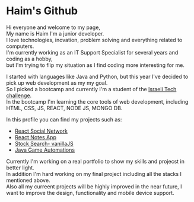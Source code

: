 # Haim's Github
Hi everyone and welcome to my page, \
My name is Haim I'm a junior developer. \
I love technologies, inovation, problem solving and everything related to computers. \
I'm currently working as an IT Support Specialist for several years and coding as a hobby, \
but I'm trying to flip my situation as I find coding more interesting for me.

I started with languages like Java and Python, but this year I've decided to pick up web development as my my goal. \
So I picked a bootcamp and currently I'm a student of the [Israeli Tech challenge](https://www.itc.tech/). \
In the bootcamp I'm learning the core tools of web development, including HTML, CSS, JS, REACT, NODE JS, MONGO DB.

In this profile you can find my projects such as:
- [React Social Network](https://github.com/haimmm/React-Social-Network)
- [React Notes App](https://github.com/haimmm/React-Notes-App)
- [Stock Search- vanillaJS](https://github.com/haimmm/Stock-Exchange-Project)
- [Java Game Automations](https://github.com/haimmm/Java---Game-Automation)

Currently I'm working on a real portfolio to show my skills and projecst in better light. \
In addition I'm hard working on my final project including all the stacks I mentioned above. \
Also all my curreent projects will be highly improved in the near future, I want to improve the design, functionality and mobile device support.


